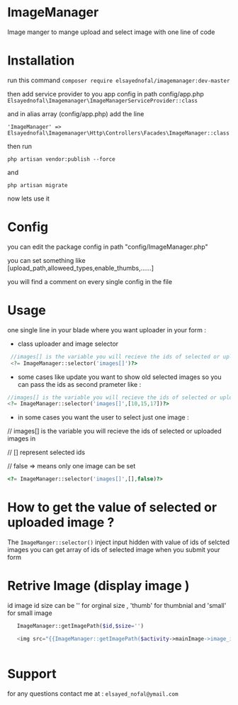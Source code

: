 # ImageManager
Image manger to mange upload and select image with one line of code

# Installation

run this command 
` composer require elsayednofal/imagemanager:dev-master `

  then add service provider to you app config in path config/app.php
` Elsayednofal\Imagemanager\ImageManagerServiceProvider::class ` 

  and in alias array (config/app.php) add the line 

` 'ImageManager' => Elsayednofal\Imagemanager\Http\Controllers\Facades\ImageManager::class `


 then run
 
` php artisan vendor:publish --force ` 

and

` php artisan migrate `

 
 now lets use it 
 
# Config

you can  edit the package config in path "config/ImageManager.php"

you can set something like [upload_path,alloweed_types,enable_thumbs,......]

you will find a comment on every single config in the file
 
 
# Usage
one single line in your blade where you want uploader in your form :

- class uploader and image selector 
```php  
 //images[] is the variable you will recieve the ids of selected or uploaded images in 
 <?= ImageManager::selector('images[]')?>
 ``` 
 
- some cases like update you want to show old selected images so you can pass the ids as second prameter like :
 ```php  
 //images[] is the variable you will recieve the ids of selected or uploaded images in 
 <?= ImageManager::selector('images[]',[10,15,17])?>
 ``` 
 
- in some cases you want the user to select just one image : 

 // images[] is the variable you will recieve the ids of selected or uploaded images in 
 
 // [] represent selected ids
 
 // false => means only one image can be set
 
 
  ```php  
 <?= ImageManager::selector('images[]',[],false)?>
 ```
 
  # How to get the value of selected or uploaded image ?
  The `ImageManger::selector()` inject input hidden with value of ids of selcted images 
  you can get array of ids of selected image when you submit your form 
  
 # Retrive Image (display image )
 id image id
size can be '' for orginal size ,
               'thumb' for thumbnial and
               'small' for small image
               
```php
   ImageManager::getImagePath($id,$size='')

   <img src="{{ImageManager::getImagePath($activity->mainImage->image_id,'small')}}" />
   
```


# Support

 for any questions contact me at : `elsayed_nofal@ymail.com`
 
